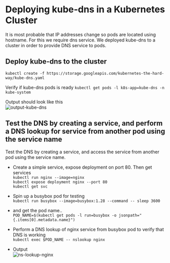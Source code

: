 # Deploying kube-dns in a Kubernetes Cluster
It is most probable that IP addresses change so pods are located using hostname. For this we require dns service. We deployed kube-dns to a cluster in order to provide DNS service to pods.

## Deploy kube-dns to the cluster  
`kubectl create -f https://storage.googleapis.com/kubernetes-the-hard-way/kube-dns.yaml`  

Verify if kube-dns pods is ready
`kubectl get pods -l k8s-app=kube-dns -n kube-system`  

Output should look like this  
![output-kube-dns](https://user-images.githubusercontent.com/22978850/79725613-e8f89580-8302-11ea-89bc-3144262d509d.png)


## Test the DNS by creating a service, and perform a DNS lookup for service from another pod using the service name  
Test the DNS by creating a service, and access the service from another pod using the service name.  

* Create a simple service, expose deployment on port 80. Then get services  
`kubectl run nginx --image=nginx`  
`kubectl expose deployment nginx --port 80`  
`kubectl get svc`  

* Spin up a busybox pod for testing  
`kubectl run busybox --image=busybox:1.28 --command -- sleep 3600`  

* and get the pod name..  
`POD_NAME=$(kubectl get pods -l run=busybox -o jsonpath="{.items[0].metadata.name}")`  

* Perform a DNS lookup of nginx service from busybox pod to verify that DNS is working  
`kubectl exec $POD_NAME -- nslookup nginx`  

* Output  
![ns-lookup-nginx](https://user-images.githubusercontent.com/22978850/79725876-50aee080-8303-11ea-8a73-eba17a54cc64.png)



